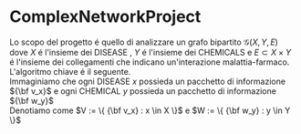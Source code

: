 # ComplexNetworkProject
Lo scopo del progetto é quello di analizzare un grafo bipartito $\mathcal G(X,Y,E)$ dove $X$ é l'insieme dei DISEASE , $Y$ é l'insieme dei CHEMICALS e $E \subset X \times Y$ é l'insieme dei collegamenti che indicano un'interazione malattia-farmaco.<br>
L'algoritmo chiave é il seguente.<br>
Immaginiamo che ogni DISEASE $x$ possieda un pacchetto di informazione ${\bf v_x}$ e ogni CHEMICAL $y$ possieda un pacchetto di informazione ${\bf w_y}$ <br>
Denotiamo come $V := \{ {\bf v_x} : x \in X \}$ e $W := \{ {\bf w_y} : y \in Y \}$

